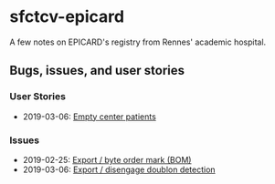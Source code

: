 # sfctcv-epicard

A few notes on EPICARD's registry from Rennes' academic hospital. 

## Bugs, issues, and user stories

### User Stories
- 2019-03-06: [Empty center patients](user-stories/empty-center-patients/index.md) 

### Issues
- 2019-02-25: [Export / byte order mark (BOM)](issues/bom-in-files/)
- 2019-03-06: [Export / disengage doublon detection](issues/disengage-doublon-verification/index.md)

